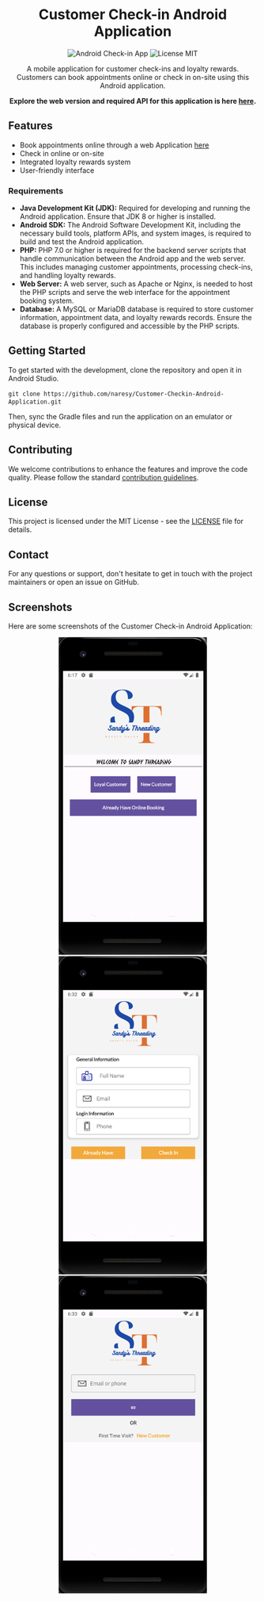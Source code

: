 <h1 align="center">Customer Check-in Android Application</h1>

<p align="center">
  <img src="https://img.shields.io/badge/Android-Check--in-green.svg" alt="Android Check-in App"/>
  <img src="https://img.shields.io/badge/license-MIT-blue.svg" alt="License MIT"/>
</p>

<p align="center">
  A mobile application for customer check-ins and loyalty rewards. Customers can book appointments online or check in on-site using this Android application.
</p>
<p align="center">
  <strong>Explore the web version and required API for this application is here <a href="https://github.com/naresy/Beauty-Parlor">here</a>.</strong>
</p>

<h2>Features</h2>
<ul>
  <li>Book appointments online through a  web Application  <a href="https://github.com/naresy/Beauty-Parlor">here</a></li>
  <li>Check in online or on-site</li>
  <li>Integrated loyalty rewards system</li>
  <li>User-friendly interface</li>
</ul>

<h3>Requirements</h3>
<ul>
  <li><strong>Java Development Kit (JDK):</strong> Required for developing and running the Android application. Ensure that JDK 8 or higher is installed.</li>
  <li><strong>Android SDK:</strong> The Android Software Development Kit, including the necessary build tools, platform APIs, and system images, is required to build and test the Android application.</li>
  <li><strong>PHP:</strong> PHP 7.0 or higher is required for the backend server scripts that handle communication between the Android app and the web server. This includes managing customer appointments, processing check-ins, and handling loyalty rewards.</li>
  <li><strong>Web Server:</strong> A web server, such as Apache or Nginx, is needed to host the PHP scripts and serve the web interface for the appointment booking system.</li>
  <li><strong>Database:</strong> A MySQL or MariaDB database is required to store customer information, appointment data, and loyalty rewards records. Ensure the database is properly configured and accessible by the PHP scripts.</li>
</ul>

<h2>Getting Started</h2>
<p>To get started with the development, clone the repository and open it in Android Studio.</p>

<pre>
<code>git clone https://github.com/naresy/Customer-Checkin-Android-Application.git</code>
</pre>

<p>Then, sync the Gradle files and run the application on an emulator or physical device.</p>

<h2>Contributing</h2>
<p>We welcome contributions to enhance the features and improve the code quality. Please follow the standard <a href="https://github.com/naresy/Customer-Checkin-Android-Application/blob/main/CONTRIBUTING.md">contribution guidelines</a>.</p>

<h2>License</h2>
<p>This project is licensed under the MIT License - see the <a href="https://github.com/naresy/Customer-Checkin-Android-Application/blob/main/LICENSE">LICENSE</a> file for details.</p>

<h2>Contact</h2>
<p>For any questions or support, don't hesitate to get in touch with the project maintainers or open an issue on GitHub.</p>
<h2>Screenshots</h2>
<p>Here are some screenshots of the Customer Check-in Android Application:</p>

<p align="center">
  <img src="https://github.com/naresy/Customer-Checkin-Android-Application/blob/master/app/src/main/res/drawable/sc1.png?text=Screenshot+1" alt="Screenshot 1" width="300"/>
  <img src="https://github.com/naresy/Customer-Checkin-Android-Application/blob/master/app/src/main/res/drawable/sc2.png?text=Screenshot+2" alt="Screenshot 2" width="300"/>
  <img src="https://github.com/naresy/Customer-Checkin-Android-Application/blob/master/app/src/main/res/drawable/sc3.png?text=Screenshot+3" alt="Screenshot 3" width="300"/>
</p>
